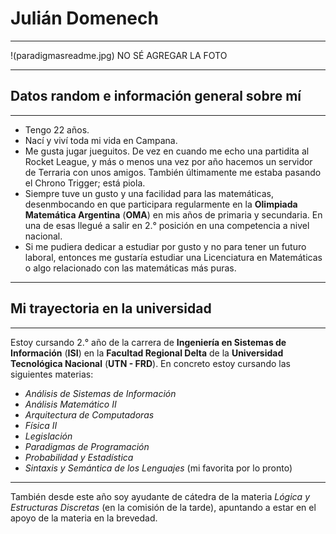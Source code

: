 # Julián Domenech
***
!(paradigmasreadme.jpg) NO SÉ AGREGAR LA FOTO
***
## Datos random e información general sobre mí
***
- Tengo 22 años.
- Nací y viví toda mi vida en Campana.
- Me gusta jugar jueguitos. De vez en cuando me echo una partidita al Rocket League, y más o menos una vez por año hacemos un servidor de Terraria con unos amigos. También últimamente me estaba pasando el Chrono Trigger; está piola.
- Siempre tuve un gusto y una facilidad para las matemáticas, desenmbocando en que participara regularmente en la **Olimpiada Matemática Argentina** (**OMA**) en mis años de primaria y secundaria. En una de esas llegué a salir en 2.° posición en una competencia a nivel nacional.
- Si me pudiera dedicar a estudiar por gusto y no para tener un futuro laboral, entonces me gustaría estudiar una Licenciatura en Matemáticas o algo relacionado con las matemáticas más puras.
***
## Mi trayectoria en la universidad
***
Estoy cursando 2.° año de la carrera de __Ingeniería en Sistemas de Información__ (__ISI__) en la __Facultad Regional Delta__ de la __Universidad Tecnológica Nacional__ (__UTN - FRD__). En concreto estoy cursando las siguientes materias:
- _Análisis de Sistemas de Información_
- _Análisis Matemático II_
- _Arquitectura de Computadoras_
- _Física II_
- _Legislación_
- _Paradigmas de Programación_
- _Probabilidad y Estadística_
- _Sintaxis y Semántica de los Lenguajes_ (mi favorita por lo pronto)
***
También desde este año soy ayudante de cátedra de la materia _Lógica y Estructuras Discretas_ (en la comisión de la tarde), apuntando a estar en el apoyo de la materia en la brevedad.
